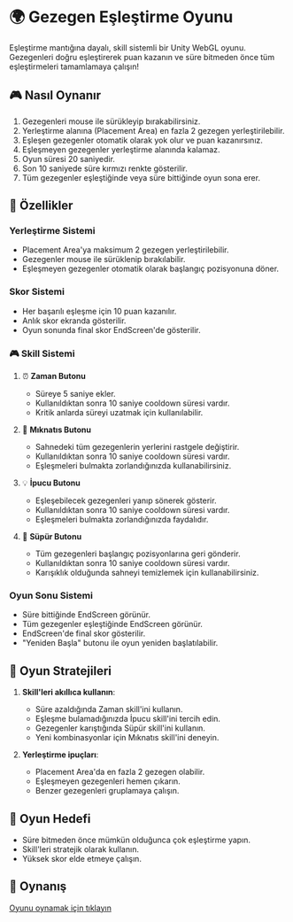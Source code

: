 # 🌍 Gezegen Eşleştirme Oyunu

Eşleştirme mantığına dayalı, skill sistemli bir Unity WebGL oyunu. Gezegenleri doğru eşleştirerek puan kazanın ve süre bitmeden önce tüm eşleştirmeleri tamamlamaya çalışın!

## 🎮 Nasıl Oynanır

1. Gezegenleri mouse ile sürükleyip bırakabilirsiniz.  
2. Yerleştirme alanına (Placement Area) en fazla 2 gezegen yerleştirilebilir.  
3. Eşleşen gezegenler otomatik olarak yok olur ve puan kazanırsınız.  
4. Eşleşmeyen gezegenler yerleştirme alanında kalamaz.  
5. Oyun süresi 20 saniyedir.  
6. Son 10 saniyede süre kırmızı renkte gösterilir.  
7. Tüm gezegenler eşleştiğinde veya süre bittiğinde oyun sona erer.  

## 🎯 Özellikler

### Yerleştirme Sistemi
- Placement Area'ya maksimum 2 gezegen yerleştirilebilir.  
- Gezegenler mouse ile sürüklenip bırakılabilir.  
- Eşleşmeyen gezegenler otomatik olarak başlangıç pozisyonuna döner.  

### Skor Sistemi
- Her başarılı eşleşme için 10 puan kazanılır.  
- Anlık skor ekranda gösterilir.  
- Oyun sonunda final skor EndScreen'de gösterilir.  

### 🎮 Skill Sistemi
1. ⏰ **Zaman Butonu**
   - Süreye 5 saniye ekler.  
   - Kullanıldıktan sonra 10 saniye cooldown süresi vardır.  
   - Kritik anlarda süreyi uzatmak için kullanılabilir.  

2. 🧲 **Mıknatıs Butonu**
   - Sahnedeki tüm gezegenlerin yerlerini rastgele değiştirir.  
   - Kullanıldıktan sonra 10 saniye cooldown süresi vardır.  
   - Eşleşmeleri bulmakta zorlandığınızda kullanabilirsiniz.  

3. 💡 **İpucu Butonu**
   - Eşleşebilecek gezegenleri yanıp sönerek gösterir.  
   - Kullanıldıktan sonra 10 saniye cooldown süresi vardır.  
   - Eşleşmeleri bulmakta zorlandığınızda faydalıdır.  

4. 🧹 **Süpür Butonu**
   - Tüm gezegenleri başlangıç pozisyonlarına geri gönderir.  
   - Kullanıldıktan sonra 10 saniye cooldown süresi vardır.  
   - Karışıklık olduğunda sahneyi temizlemek için kullanabilirsiniz.  

### Oyun Sonu Sistemi
- Süre bittiğinde EndScreen görünür.  
- Tüm gezegenler eşleştiğinde EndScreen görünür.  
- EndScreen'de final skor gösterilir.  
- "Yeniden Başla" butonu ile oyun yeniden başlatılabilir.  


## 🎯 Oyun Stratejileri
1. **Skill'leri akıllıca kullanın**:  
   - Süre azaldığında Zaman skill'ini kullanın.  
   - Eşleşme bulamadığınızda İpucu skill'ini tercih edin.  
   - Gezegenler karıştığında Süpür skill'ini kullanın.  
   - Yeni kombinasyonlar için Mıknatıs skill'ini deneyin.  

2. **Yerleştirme ipuçları**:  
   - Placement Area'da en fazla 2 gezegen olabilir.  
   - Eşleşmeyen gezegenleri hemen çıkarın.  
   - Benzer gezegenleri gruplamaya çalışın.  


## 🎯 Oyun Hedefi
- Süre bitmeden önce mümkün olduğunca çok eşleştirme yapın.  
- Skill'leri stratejik olarak kullanın.  
- Yüksek skor elde etmeye çalışın.  

## 🎥 Oynanış
[Oyunu oynamak için tıklayın](https://serdarsahinn.github.io/GezegenEslestirme/)  
